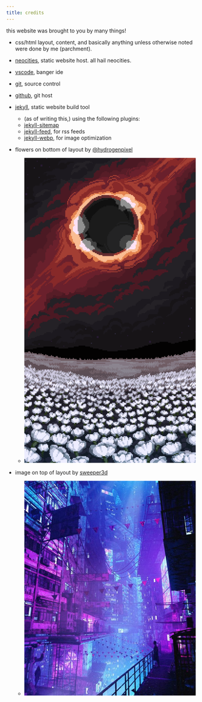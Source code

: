 ```yaml
---
title: credits
---
```


this website was brought to you by many things!

- css/html layout, content, and basically anything unless otherwise noted were done by me (parchment).

- [neocities](https://neocities.org/), static website host. all hail neocities.
- [vscode](https://code.visualstudio.com/), banger ide
- [git](https://git-scm.com/), source control
- [github](https://github.com/), git host
- [jekyll](https://jekyllrb.com/), static website build tool
	- (as of writing this,) using the following plugins:
	- [jekyll-sitemap](https://github.com/jekyll/jekyll-sitemap)
	- [jekyll-feed](https://github.com/jekyll/jekyll-feed), for rss feeds
	- [jekyll-webp](https://github.com/sverrirs/jekyll-webp), for image optimization

- flowers on bottom of layout by [@hydrogenpixel](https://twitter.com/hydrogenpixel/status/1369165784325496832/)
	- ![flower field](/asset/image/layout/flowers.png)
- image on top of layout by [sweeper3d](https://www.artstation.com/itssweeper)
	- ![city](/asset/image/layout/city.jpg)

